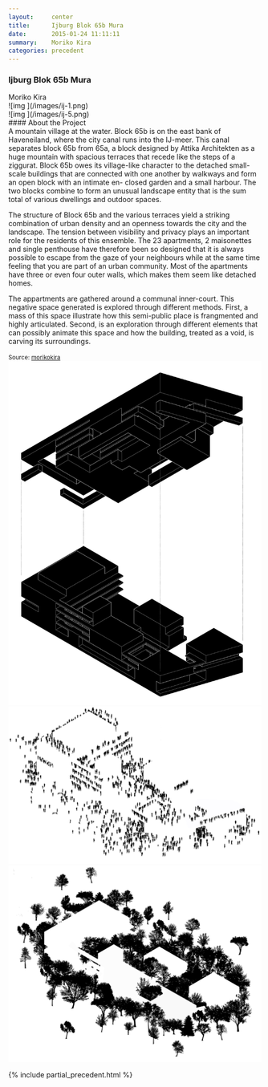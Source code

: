 ```yaml
---
layout:     center
title:      Ijburg Blok 65b Mura
date:       2015-01-24 11:11:11
summary:    Moriko Kira
categories: precedent
---
```


<h3 class="h3 g1">Ijburg Blok 65b Mura</h3>
Moriko Kira
<div class="py1"></div>
![img ](/images/ij-1.png)
<div class="py1"></div>
![img ](/images/ij-5.png)
<div class="py1"></div>
#### About the Project
<br>
A mountain village at the water. Block 65b is on the east bank of Haveneiland, where the city canal runs into the IJ-meer. This canal separates block 65b from 65a, a block designed by Attika Architekten as a huge mountain with spacious terraces that recede like the steps of a ziggurat. Block 65b owes its village-like character to the detached small-scale buildings that are connected with one another by walkways and form an open block with an intimate en- closed garden and a small harbour. The two blocks combine to form an unusual landscape entity that is the sum total of various dwellings and outdoor spaces.

The structure of Block 65b and the various terraces yield a striking combination of urban density and an openness towards the city and the landscape. The tension between visibility and privacy plays an important role for the residents of this ensemble. The 23 apartments, 2 maisonettes and single penthouse have therefore been so designed that it is always possible to escape from the gaze of your neighbours while at the same time feeling that you are part of an urban community. Most of the apartments have three or even four outer walls, which makes them seem like detached homes.

The appartments are gathered around a communal inner-court. This negative space generated is explored through different methods. First, a mass of this space illustrate how this semi-public place is frangmented and highly articulated. Second, is an exploration through different elements that can possibly animate this space and how the building, treated as a void, is carving its surroundings.

<small>Source: [morikokira](http://www.morikokira.nl/)</small>
<br>
![img ](/images/ij-2.png)
<br>
![img ](/images/ij-3.png)
<br>
![img ](/images/ij-4.png)
<br>

{% include partial_precedent.html %}
